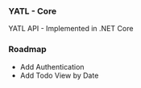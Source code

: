 ### YATL - Core
YATL API - Implemented in .NET Core

### Roadmap
- Add Authentication
- Add Todo View by Date
